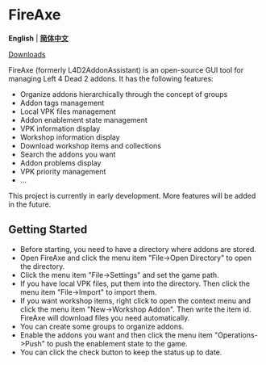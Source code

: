 # FireAxe
**English** | **[简体中文](README.zh-Hans.md)**

[Downloads](https://github.com/ktxiaok/FireAxe/releases)

FireAxe (formerly L4D2AddonAssistant) is an open-source GUI tool for managing Left 4 Dead 2 addons. It has the following features:
- Organize addons hierarchically through the concept of groups
- Addon tags management
- Local VPK files management
- Addon enablement state management
- VPK information display
- Workshop information display
- Download workshop items and collections
- Search the addons you want
- Addon problems display
- VPK priority management
- ...

This project is currently in early development. More features will be added in the future.
## Getting Started
- Before starting, you need to have a directory where addons are stored.
- Open FireAxe and click the menu item "File->Open Directory" to open the directory.
- Click the menu item "File->Settings" and set the game path.
- If you have local VPK files, put them into the directory. Then click the menu item "File->Import" to import them.
- If you want workshop items, right click to open the context menu and click the menu item "New->Workshop Addon". Then write the item id. FireAxe will download files you need automatically.
- You can create some groups to organize addons.
- Enable the addons you want and then click the menu item "Operations->Push" to push the enablement state to the game.
- You can click the check button to keep the status up to date.
